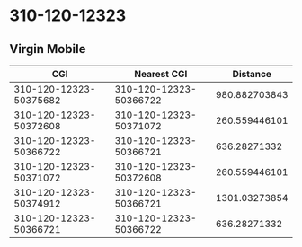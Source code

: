 # 310-120-12323
## Virgin Mobile


| CGI | Nearest CGI | Distance |
|-----|-------------|----------|
| 310-120-12323-50375682 | 310-120-12323-50366722 | 980.882703843 |
| 310-120-12323-50372608 | 310-120-12323-50371072 | 260.559446101 |
| 310-120-12323-50366722 | 310-120-12323-50366721 | 636.28271332 |
| 310-120-12323-50371072 | 310-120-12323-50372608 | 260.559446101 |
| 310-120-12323-50374912 | 310-120-12323-50366721 | 1301.03273854 |
| 310-120-12323-50366721 | 310-120-12323-50366722 | 636.28271332 |
